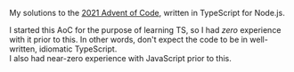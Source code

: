 My solutions to the [2021 Advent of Code](https://adventofcode.com/2021), written in TypeScript for Node.js.

I started this AoC for the purpose of learning TS, so I had *zero* experience with it prior to this. In other words, don't expect the code to be in well-written, idiomatic TypeScript.  
I also had near-zero experience with JavaScript prior to this.
